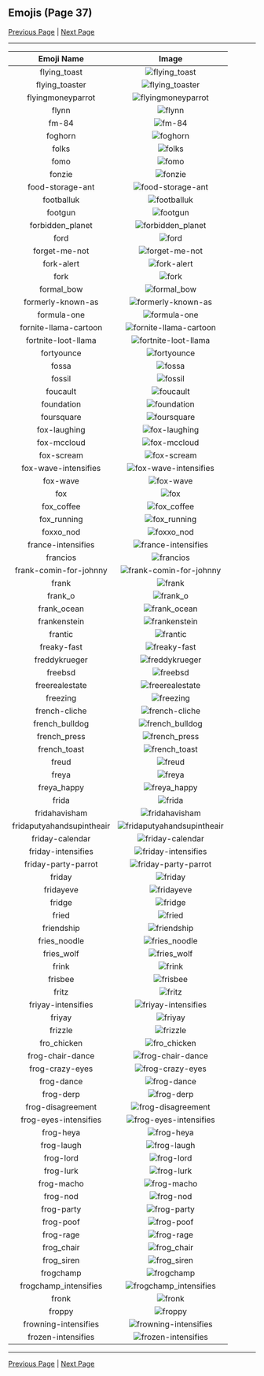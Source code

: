 
## Emojis (Page 37)

[Previous Page](/docs/hc/page-f-0036.md)
  | [Next Page](/docs/hc/page-f-0038.md)

<hr />

|Emoji Name|Image|
| :-: | :-: |
|flying_toast| ![flying_toast](/emojis/hc/flying_toast.png)|
|flying_toaster| ![flying_toaster](/emojis/hc/flying_toaster.gif)|
|flyingmoneyparrot| ![flyingmoneyparrot](/emojis/hc/flyingmoneyparrot.gif)|
|flynn| ![flynn](/emojis/hc/flynn.jpg)|
|fm-84| ![fm-84](/emojis/hc/fm-84.jpg)|
|foghorn| ![foghorn](/emojis/hc/foghorn.png)|
|folks| ![folks](/emojis/hc/folks.gif)|
|fomo| ![fomo](/emojis/hc/fomo.png)|
|fonzie| ![fonzie](/emojis/hc/fonzie.png)|
|food-storage-ant| ![food-storage-ant](/emojis/hc/food-storage-ant.png)|
|footballuk| ![footballuk](/emojis/hc/footballuk.png)|
|footgun| ![footgun](/emojis/hc/footgun.png)|
|forbidden_planet| ![forbidden_planet](/emojis/hc/forbidden_planet.png)|
|ford| ![ford](/emojis/hc/ford.png)|
|forget-me-not| ![forget-me-not](/emojis/hc/forget-me-not.png)|
|fork-alert| ![fork-alert](/emojis/hc/fork-alert.png)|
|fork| ![fork](/emojis/hc/fork.png)|
|formal_bow| ![formal_bow](/emojis/hc/formal_bow.gif)|
|formerly-known-as| ![formerly-known-as](/emojis/hc/formerly-known-as.png)|
|formula-one| ![formula-one](/emojis/hc/formula-one.png)|
|fornite-llama-cartoon| ![fornite-llama-cartoon](/emojis/hc/fornite-llama-cartoon.png)|
|fortnite-loot-llama| ![fortnite-loot-llama](/emojis/hc/fortnite-loot-llama.png)|
|fortyounce| ![fortyounce](/emojis/hc/fortyounce.png)|
|fossa| ![fossa](/emojis/hc/fossa.jpg)|
|fossil| ![fossil](/emojis/hc/fossil.png)|
|foucault| ![foucault](/emojis/hc/foucault.png)|
|foundation| ![foundation](/emojis/hc/foundation.png)|
|foursquare| ![foursquare](/emojis/hc/foursquare.png)|
|fox-laughing| ![fox-laughing](/emojis/hc/fox-laughing.gif)|
|fox-mccloud| ![fox-mccloud](/emojis/hc/fox-mccloud.png)|
|fox-scream| ![fox-scream](/emojis/hc/fox-scream.gif)|
|fox-wave-intensifies| ![fox-wave-intensifies](/emojis/hc/fox-wave-intensifies.gif)|
|fox-wave| ![fox-wave](/emojis/hc/fox-wave.gif)|
|fox| ![fox](/emojis/hc/fox.gif)|
|fox_coffee| ![fox_coffee](/emojis/hc/fox_coffee.png)|
|fox_running| ![fox_running](/emojis/hc/fox_running.gif)|
|foxxo_nod| ![foxxo_nod](/emojis/hc/foxxo_nod.gif)|
|france-intensifies| ![france-intensifies](/emojis/hc/france-intensifies.gif)|
|francios| ![francios](/emojis/hc/francios.png)|
|frank-comin-for-johnny| ![frank-comin-for-johnny](/emojis/hc/frank-comin-for-johnny.png)|
|frank| ![frank](/emojis/hc/frank.gif)|
|frank_o| ![frank_o](/emojis/hc/frank_o.gif)|
|frank_ocean| ![frank_ocean](/emojis/hc/frank_ocean.png)|
|frankenstein| ![frankenstein](/emojis/hc/frankenstein.jpg)|
|frantic| ![frantic](/emojis/hc/frantic.jpg)|
|freaky-fast| ![freaky-fast](/emojis/hc/freaky-fast.png)|
|freddykrueger| ![freddykrueger](/emojis/hc/freddykrueger.gif)|
|freebsd| ![freebsd](/emojis/hc/freebsd.png)|
|freerealestate| ![freerealestate](/emojis/hc/freerealestate.jpg)|
|freezing| ![freezing](/emojis/hc/freezing.png)|
|french-cliche| ![french-cliche](/emojis/hc/french-cliche.png)|
|french_bulldog| ![french_bulldog](/emojis/hc/french_bulldog.png)|
|french_press| ![french_press](/emojis/hc/french_press.png)|
|french_toast| ![french_toast](/emojis/hc/french_toast.png)|
|freud| ![freud](/emojis/hc/freud.png)|
|freya| ![freya](/emojis/hc/freya.png)|
|freya_happy| ![freya_happy](/emojis/hc/freya_happy.png)|
|frida| ![frida](/emojis/hc/frida.png)|
|fridahavisham| ![fridahavisham](/emojis/hc/fridahavisham.png)|
|fridaputyahandsupintheair| ![fridaputyahandsupintheair](/emojis/hc/fridaputyahandsupintheair.jpg)|
|friday-calendar| ![friday-calendar](/emojis/hc/friday-calendar.jpg)|
|friday-intensifies| ![friday-intensifies](/emojis/hc/friday-intensifies.gif)|
|friday-party-parrot| ![friday-party-parrot](/emojis/hc/friday-party-parrot.gif)|
|friday| ![friday](/emojis/hc/friday.jpg)|
|fridayeve| ![fridayeve](/emojis/hc/fridayeve.jpg)|
|fridge| ![fridge](/emojis/hc/fridge.jpg)|
|fried| ![fried](/emojis/hc/fried.jpg)|
|friendship| ![friendship](/emojis/hc/friendship.gif)|
|fries_noodle| ![fries_noodle](/emojis/hc/fries_noodle.png)|
|fries_wolf| ![fries_wolf](/emojis/hc/fries_wolf.png)|
|frink| ![frink](/emojis/hc/frink.png)|
|frisbee| ![frisbee](/emojis/hc/frisbee.png)|
|fritz| ![fritz](/emojis/hc/fritz.png)|
|friyay-intensifies| ![friyay-intensifies](/emojis/hc/friyay-intensifies.gif)|
|friyay| ![friyay](/emojis/hc/friyay.png)|
|frizzle| ![frizzle](/emojis/hc/frizzle.jpg)|
|fro_chicken| ![fro_chicken](/emojis/hc/fro_chicken.png)|
|frog-chair-dance| ![frog-chair-dance](/emojis/hc/frog-chair-dance.gif)|
|frog-crazy-eyes| ![frog-crazy-eyes](/emojis/hc/frog-crazy-eyes.gif)|
|frog-dance| ![frog-dance](/emojis/hc/frog-dance.gif)|
|frog-derp| ![frog-derp](/emojis/hc/frog-derp.png)|
|frog-disagreement| ![frog-disagreement](/emojis/hc/frog-disagreement.gif)|
|frog-eyes-intensifies| ![frog-eyes-intensifies](/emojis/hc/frog-eyes-intensifies.gif)|
|frog-heya| ![frog-heya](/emojis/hc/frog-heya.gif)|
|frog-laugh| ![frog-laugh](/emojis/hc/frog-laugh.png)|
|frog-lord| ![frog-lord](/emojis/hc/frog-lord.png)|
|frog-lurk| ![frog-lurk](/emojis/hc/frog-lurk.gif)|
|frog-macho| ![frog-macho](/emojis/hc/frog-macho.gif)|
|frog-nod| ![frog-nod](/emojis/hc/frog-nod.gif)|
|frog-party| ![frog-party](/emojis/hc/frog-party.gif)|
|frog-poof| ![frog-poof](/emojis/hc/frog-poof.gif)|
|frog-rage| ![frog-rage](/emojis/hc/frog-rage.gif)|
|frog_chair| ![frog_chair](/emojis/hc/frog_chair.png)|
|frog_siren| ![frog_siren](/emojis/hc/frog_siren.gif)|
|frogchamp| ![frogchamp](/emojis/hc/frogchamp.png)|
|frogchamp_intensifies| ![frogchamp_intensifies](/emojis/hc/frogchamp_intensifies.gif)|
|fronk| ![fronk](/emojis/hc/fronk.png)|
|froppy| ![froppy](/emojis/hc/froppy.png)|
|frowning-intensifies| ![frowning-intensifies](/emojis/hc/frowning-intensifies.gif)|
|frozen-intensifies| ![frozen-intensifies](/emojis/hc/frozen-intensifies.gif)|

<hr/>

[Previous Page](/docs/hc/page-f-0036.md)
  | [Next Page](/docs/hc/page-f-0038.md)